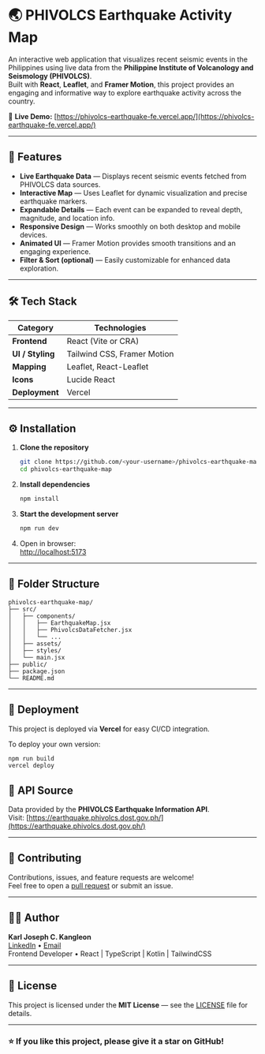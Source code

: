 # 🌏 PHIVOLCS Earthquake Activity Map

An interactive web application that visualizes recent seismic events in the Philippines using live data from the **Philippine Institute of Volcanology and Seismology (PHIVOLCS)**.  
Built with **React**, **Leaflet**, and **Framer Motion**, this project provides an engaging and informative way to explore earthquake activity across the country.

🔗 **Live Demo:** [https://phivolcs-earthquake-fe.vercel.app/](https://phivolcs-earthquake-fe.vercel.app/)

---

## 🧭 Features

- **Live Earthquake Data** — Displays recent seismic events fetched from PHIVOLCS data sources.  
- **Interactive Map** — Uses Leaflet for dynamic visualization and precise earthquake markers.  
- **Expandable Details** — Each event can be expanded to reveal depth, magnitude, and location info.  
- **Responsive Design** — Works smoothly on both desktop and mobile devices.  
- **Animated UI** — Framer Motion provides smooth transitions and an engaging experience.  
- **Filter & Sort (optional)** — Easily customizable for enhanced data exploration.

---

## 🛠️ Tech Stack

| Category | Technologies |
|-----------|---------------|
| **Frontend** | React (Vite or CRA) |
| **UI / Styling** | Tailwind CSS, Framer Motion |
| **Mapping** | Leaflet, React-Leaflet |
| **Icons** | Lucide React |
| **Deployment** | Vercel |

---

## ⚙️ Installation

1. **Clone the repository**
   ```bash
   git clone https://github.com/<your-username>/phivolcs-earthquake-map.git
   cd phivolcs-earthquake-map
   ```

2. **Install dependencies**
   ```bash
   npm install
   ```

3. **Start the development server**
   ```bash
   npm run dev
   ```

4. Open in browser:  
   [http://localhost:5173](http://localhost:5173)

---

## 📁 Folder Structure

```
phivolcs-earthquake-map/
├── src/
│   ├── components/
│   │   ├── EarthquakeMap.jsx
│   │   ├── PhivolcsDataFetcher.jsx
│   │   └── ...
│   ├── assets/
│   ├── styles/
│   └── main.jsx
├── public/
├── package.json
└── README.md
```

---

## 🚀 Deployment

This project is deployed via **Vercel** for easy CI/CD integration.

To deploy your own version:

```bash
npm run build
vercel deploy
```

## 📡 API Source

Data provided by the **PHIVOLCS Earthquake Information API**.  
Visit: [https://earthquake.phivolcs.dost.gov.ph/](https://earthquake.phivolcs.dost.gov.ph/)

---

## 🤝 Contributing

Contributions, issues, and feature requests are welcome!  
Feel free to open a [pull request](https://github.com/<your-username>/phivolcs-earthquake-map/pulls) or submit an issue.

---

## 🧑‍💻 Author

**Karl Joseph C. Kangleon**  
[LinkedIn](https://www.linkedin.com/in/kjckangleon/) • [Email](mailto:kjckangleon@gmail.com)  
Frontend Developer • React | TypeScript | Kotlin | TailwindCSS

---

## 📝 License

This project is licensed under the **MIT License** — see the [LICENSE](LICENSE) file for details.

---

### ⭐ If you like this project, please give it a star on GitHub!
